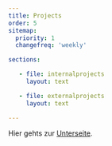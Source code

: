 ```yaml
---
title: Projects
order: 5
sitemap:
  priority: 1
  changefreq: 'weekly'

sections:

   - file: internalprojects
     layout: text

   - file: externalprojects
     layout: text

---
```


Hier gehts zur [Unterseite](./references/).